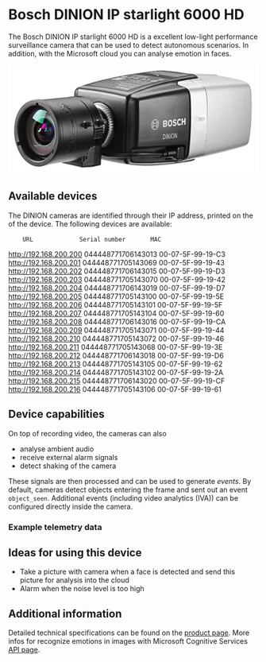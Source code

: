 # Bosch DINION IP starlight 6000 HD

The Bosch DINION IP starlight 6000 HD is a excellent low-light performance surveillance camera that can be used to detect autonomous scenarios. In addition, with the Microsoft cloud you can analyse emotion in faces.

![Bosch DINION IP starlight 6000 HD](images/DINION_IP_starlight_6000_HD.jpg "Bosch DINION IP starlight 6000 HD")

## Available devices

The DINION cameras are identified through their IP address, printed on the of the device. The following devices are available:

		URL				Serial number		MAC

http://192.168.200.200 044448771706143013 00-07-5F-99-19-C3 
http://192.168.200.201 044448771705143069 00-07-5F-99-19-43
http://192.168.200.202 044448771706143015 00-07-5F-99-19-D3
http://192.168.200.203 044448771705143070 00-07-5F-99-19-42
http://192.168.200.204 044448771706143019 00-07-5F-99-19-D7
http://192.168.200.205 044448771705143100 00-07-5F-99-19-5E
http://192.168.200.206 044448771705143101 00-07-5F-99-19-5F
http://192.168.200.207 044448771705143104 00-07-5F-99-19-60
http://192.168.200.208 044448771706143016 00-07-5F-99-19-CA
http://192.168.200.209 044448771705143071 00-07-5F-99-19-44
http://192.168.200.210 044448771705143072 00-07-5F-99-19-46
http://192.168.200.211 044448771705143068 00-07-5F-99-19-3E
http://192.168.200.212 044448771706143018 00-07-5F-99-19-D6
http://192.168.200.213 044448771705143105 00-07-5F-99-19-62
http://192.168.200.214 044448771705143102 00-07-5F-99-19-2A
http://192.168.200.215 044448771706143020 00-07-5F-99-19-CF
http://192.168.200.216 044448771705143106 00-07-5F-99-19-61

## Device capabilities

On top of recording video, the cameras can also
- analyse ambient audio
- receive external alarm signals
- detect shaking of the camera

These signals are then processed and can be used to generate _events_. By default, cameras detect objects
entering the frame and sent out an event `object_seen`. Additional events (including video analytics (IVA))
can be configured directly inside the camera.

### Example telemetry data


## Ideas for using this device

- Take a picture with camera when a face is detected and send this picture for analysis into the cloud
- Alarm when the noise level is too high

## Additional information

Detailed technical specifications can be found on the [product page](https://us.boschsecurity.com/en/products/videosystems/ipcameras/hdmpfixedcameras/dinionipstarlight6000hd_1/dinionipstarlight6000hd_1_products_42121).
More infos for recognize emotions in images with Microsoft Cognitive Services [API page](https://www.microsoft.com/cognitive-services/en-us/emotion-api).